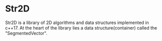 # Str2D
Str2D is a library of 2D algorithms and data structures implemented in c++17. 
At the heart of the library lies a data structure(container) called the "SegmentedVector".
